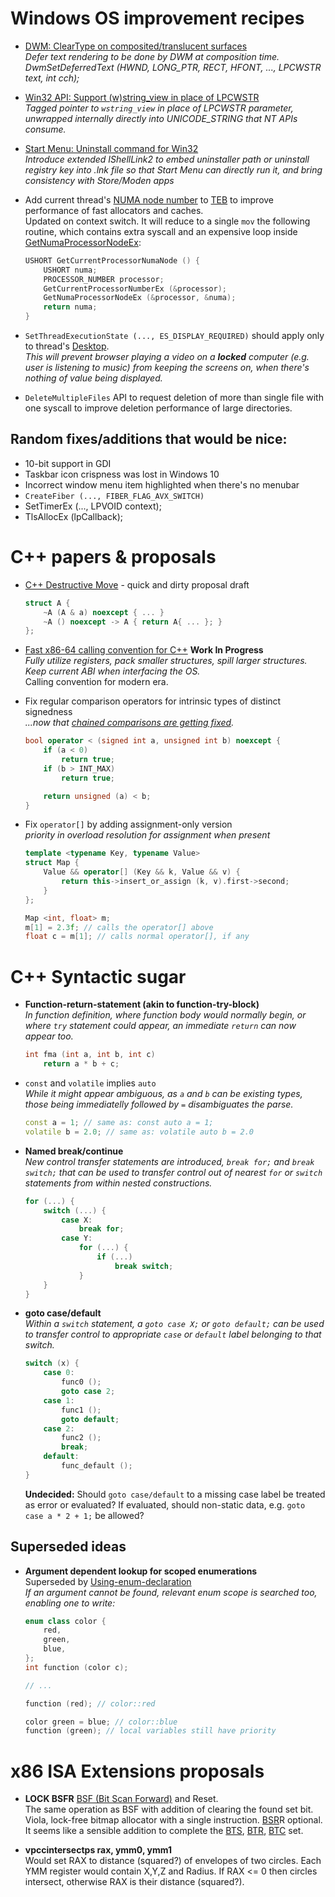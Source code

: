 # Windows OS improvement recipes

* [DWM: ClearType on composited/translucent surfaces](win32-composited-cleartype.md)  
  *Defer text rendering to be done by DWM at composition time.  
   DwmSetDeferredText (HWND, LONG_PTR, RECT, HFONT, ..., LPCWSTR text, int cch);*

* [Win32 API: Support (w)string_view in place of LPCWSTR](win32-wstring_view_api.md)  
  *Tagged pointer to `wstring_view` in place of LPCWSTR parameter,
   unwrapped internally directly into UNICODE_STRING that NT APIs consume.*

* [Start Menu: Uninstall command for Win32](win32-uninstall-from-start.md)  
  *Introduce extended IShellLink2 to embed uninstaller path or uninstall registry key into .lnk file
   so that Start Menu can directly run it, and bring consistency with Store/Moden apps*

* Add current thread's [NUMA node number](https://learn.microsoft.com/en-us/windows/win32/procthread/numa-support)
  to [TEB](https://en.wikipedia.org/wiki/Win32_Thread_Information_Block) to improve performance of fast allocators
  and caches.  
  Updated on context switch.
  It will reduce to a single `mov` the following routine, which contains extra syscall and an expensive loop inside
  [GetNumaProcessorNodeEx](https://learn.microsoft.com/en-us/windows/win32/api/winbase/nf-winbase-getnumaprocessornodeex):

  ```cpp
  USHORT GetCurrentProcessorNumaNode () {
      USHORT numa;
      PROCESSOR_NUMBER processor;
      GetCurrentProcessorNumberEx (&processor);
      GetNumaProcessorNodeEx (&processor, &numa);
      return numa;
  }
  ```

* `SetThreadExecutionState (..., ES_DISPLAY_REQUIRED)` should apply only to thread's
  [Desktop](https://learn.microsoft.com/en-us/windows/win32/winstation/window-stations-and-desktops).  
  *This will prevent browser playing a video on a **locked** computer (e.g. user is listening to music)
   from keeping the screens on, when there's nothing of value being displayed.*

* `DeleteMultipleFiles` API to request deletion of more than single file with one syscall
  to improve deletion performance of large directories.

## Random fixes/additions that would be nice:

* 10-bit support in GDI
* Taskbar icon crispness was lost in Windows 10
* Incorrect window menu item highlighted when there's no menubar
* `CreateFiber (..., FIBER_FLAG_AVX_SWITCH)`
* SetTimerEx (..., LPVOID context);
* TlsAllocEx (lpCallback);

# C++ papers &amp; proposals

* [C++ Destructive Move](cxx-destructive-move.md) - quick and dirty proposal draft

  ```cpp
  struct A {
      ~A (A & a) noexcept { ... }
      ~A () noexcept -> A { return A{ ... }; }
  };
  ```

* [Fast x86-64 calling convention for C++](cxx-x64-v2-calling-convention.md) **Work In Progress**  
  *Fully utilize registers, pack smaller structures, spill larger structures.
   Keep current ABI when interfacing the OS.*  
  Calling convention for modern era.

* Fix regular comparison operators for intrinsic types of distinct signedness  
  *...now that [chained comparisons are getting fixed](https://wg21.link/p3439).*

  ```cpp
  bool operator < (signed int a, unsigned int b) noexcept {
      if (a < 0)
          return true;
      if (b > INT_MAX)
          return true;
  
      return unsigned (a) < b;
  }
  ```

* Fix `operator[]` by adding assignment-only version  
  *priority in overload resolution for assignment when present*

  ```cpp
  template <typename Key, typename Value>
  struct Map {
      Value && operator[] (Key && k, Value && v) {
          return this->insert_or_assign (k, v).first->second;
      }
  };
  
  Map <int, float> m;
  m[1] = 2.3f; // calls the operator[] above
  float c = m[1]; // calls normal operator[], if any
  ```

# C++ Syntactic sugar

* **Function-return-statement (akin to function-try-block)**  
  *In function definition, where function body would normally begin, or where `try` statement
  could appear, an immediate `return` can now appear too.*
  
  ```cpp
  int fma (int a, int b, int c)
      return a * b + c;
  ```
  
* `const` and `volatile` implies `auto`  
  *While it might appear ambiguous, as `a` and `b` can be existing types,
  those being immediatelly followed by `=` disambiguates the parse.*
  
  ```cpp
  const a = 1; // same as: const auto a = 1;
  volatile b = 2.0; // same as: volatile auto b = 2.0
  ```

* **Named break/continue**  
  *New control transfer statements are introduced, `break for;` and `break switch;` that can be used to
  transfer control out of nearest `for` or `switch` statements from within nested constructions.*

  ```cpp
  for (...) {
      switch (...) {
          case X:
              break for;
          case Y:
              for (...) {
                  if (...)
                      break switch;
              }
      }
  }
  ```

* **goto case/default**  
  *Within a `switch` statement, a `goto case X;` or `goto default;` can be used to transfer control to
  appropriate `case` or `default` label belonging to that switch.*
  
  ```cpp
  switch (x) {
      case 0:
          func0 ();
          goto case 2;
      case 1:
          func1 ();
          goto default;
      case 2:
          func2 ();
          break;
      default:
          func_default ();
  }
  ```
  
  **Undecided:** Should `goto case/default` to a missing case label be treated as error or evaluated?
  If evaluated, should non-static data, e.g. `goto case a * 2 + 1;` be allowed?

## Superseded ideas

* **Argument dependent lookup for scoped enumerations**  
  Superseded by [Using-enum-declaration](https://en.cppreference.com/w/cpp/language/enum#Using-enum-declaration)  
  *If an argument cannot be found, relevant enum scope is searched too, enabling one to write:*
  
  ```cpp
  enum class color {
      red,
      green,
      blue,
  };
  int function (color c);
  
  // ...
  
  function (red); // color::red
  
  color green = blue; // color::blue
  function (green); // local variables still have priority
  ```

# x86 ISA Extensions proposals

* **LOCK BSFR** [BSF (Bit Scan Forward)](https://www.felixcloutier.com/x86/bsf) and Reset.  
  The same operation as BSF with addition of clearing the found set bit.
  Viola, lock-free bitmap allocator with a single instruction.
  [BSR](https://www.felixcloutier.com/x86/bsr)R optional.  
  It seems like a sensible addition to complete the [BTS](https://www.felixcloutier.com/x86/bts),
  [BTR](https://www.felixcloutier.com/x86/btr), [BTC](https://www.felixcloutier.com/x86/btc) set.

* **vpccintersectps rax, ymm0, ymm1**  
  Would set RAX to distance (squared?) of envelopes of two circles. Each YMM register would contain X,Y,Z and Radius.
  If RAX <= 0 then circles intersect, otherwise RAX is their distance (squared?).

